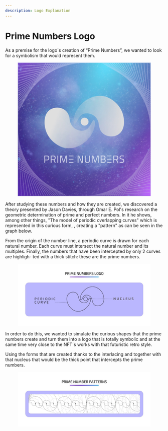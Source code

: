 ```yaml
---
description: Logo Explanation
---
```


# Prime Numbers Logo

As a premise for the logo´s creation of “Prime Numbers”, we wanted to look for a symbolism that would represent them.

<figure><img src="../.gitbook/assets/photo1710091965.jpeg" alt=""><figcaption></figcaption></figure>

After studying these numbers and how they are created, we discovered a theory presented by Jason Davies, through Omar E. Pol's research on the geometric determination of prime and perfect numbers. In it he shows, among other things, "The model of periodic overlapping curves" which is represented in this curious form, , creating a "pattern" as can be seen in the graph below.

From the origin of the number line, a periodic curve is drawn for each natural number. Each curve must intersect the natural number and its multiples. Finally, the numbers that have been intercepted by only 2 curves are highligh- ted with a thick stitch: these are the prime numbers.

<figure><img src="../.gitbook/assets/photo1710091904.jpeg" alt=""><figcaption></figcaption></figure>

In order to do this, we wanted to simulate the curious shapes that the prime numbers create and turn them into a logo that is totally symbolic and at the same time very close to the NFT´s works with that futuristic retro style.

Using the forms that are created thanks to the interlacing and together with that nucleus that would be the thick point that intercepts the prime numbers.

<figure><img src="../.gitbook/assets/photo1710091919.jpeg" alt=""><figcaption></figcaption></figure>
